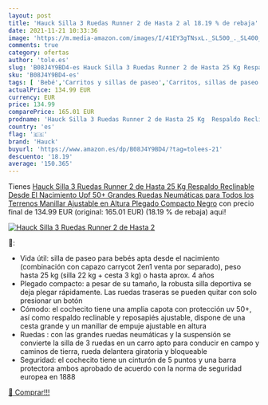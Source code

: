 ```yaml
---
layout: post
title: 'Hauck Silla 3 Ruedas Runner 2 de Hasta 2 al 18.19 % de rebaja'
date: 2021-11-21 10:33:36
image: 'https://m.media-amazon.com/images/I/41EY3gTNsxL._SL500_._SL400_.jpg'
comments: true
category: ofertas
author: 'tole.es'
slug: 'B08J4Y9BD4-es Hauck Silla 3 Ruedas Runner 2 de Hasta 25 Kg Respaldo...'
sku: 'B08J4Y9BD4-es'
tags: [ 'Bebé','Carritos y sillas de paseo','Carritos, sillas de paseo y accesorios','Sillas de paseo','hauck', ]
actualPrice: 134.99 EUR
currency: EUR
price: 134.99
comparePrice: 165.01 EUR
prodname: 'Hauck Silla 3 Ruedas Runner 2 de Hasta 25 Kg  Respaldo Reclinable Desde El Nacimiento  Upf 50+  Grandes Ruedas Neumáticas para Todos los Terrenos  Manillar Ajustable en Altura  Plegado Compacto  Negro'
country: 'es'
flag: '🇪🇸'
brand: 'Hauck'
buyurl: 'https://www.amazon.es/dp/B08J4Y9BD4/?tag=tolees-21'
descuento: '18.19'
average: '150.365'
---
```


Tienes [Hauck Silla 3 Ruedas Runner 2 de Hasta 25 Kg  Respaldo Reclinable Desde El Nacimiento  Upf 50+  Grandes Ruedas Neumáticas para Todos los Terrenos  Manillar Ajustable en Altura  Plegado Compacto  Negro](https://www.amazon.es/dp/B08J4Y9BD4/?tag=tolees-21) con precio final de  134.99 EUR (original: 165.01 EUR) (18.19 %  de rebaja) aqui!

[![Hauck Silla 3 Ruedas Runner 2 de Hasta 2](https://m.media-amazon.com/images/I/41EY3gTNsxL._SL500_._SL400_.jpg)](https://www.amazon.es/dp/B08J4Y9BD4/?tag=tolees-21)

🔎:

- Vida útil: silla de paseo para bebés apta desde el nacimiento (combinación con capazo carrycot 2en1 venta por separado), peso hasta 25 kg (silla 22 kg + cesta 3 kg) o hasta aprox. 4 años
- Plegado compacto: a pesar de su tamaño, la robusta silla deportiva se deja plegar rápidamente. Las ruedas traseras se pueden quitar con solo presionar un botón
- Cómodo: el cochecito tiene una amplia capota con protección uv 50+, así como respaldo reclinable y reposapiés ajustable, dispone de una cesta grande y un manillar de empuje ajustable en altura
- Ruedas : con las grandes ruedas neumáticas y la suspensión se convierte la silla de 3 ruedas en un carro apto para conducir en campo y caminos de tierra, rueda delantera giratoria y bloqueable
- Seguridad: el cochecito tiene un cinturón de 5 puntos y una barra protectora ambos aprobado de acuerdo con la norma de seguridad europea en 1888

[🛒 Comprar!!!](https://www.amazon.es/dp/B08J4Y9BD4/?tag=tolees-21)
